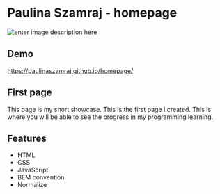 # Paulina Szamraj - homepage

![enter image description here](https://i.postimg.cc/zDxRc79L/homepage.png)

## Demo
https://paulinaszamraj.github.io/homepage/

## First page
This page is my short showcase. This is the first page I created. This is where you will be able to see the progress in my programming learning.

## Features

 - HTML
 - CSS
 - JavaScript
 - BEM convention
 - Normalize
